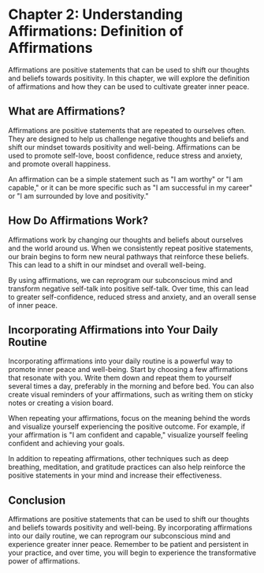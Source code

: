 Chapter 2: Understanding Affirmations: Definition of Affirmations
=================================================================

Affirmations are positive statements that can be used to shift our thoughts and beliefs towards positivity. In this chapter, we will explore the definition of affirmations and how they can be used to cultivate greater inner peace.

What are Affirmations?
----------------------

Affirmations are positive statements that are repeated to ourselves often. They are designed to help us challenge negative thoughts and beliefs and shift our mindset towards positivity and well-being. Affirmations can be used to promote self-love, boost confidence, reduce stress and anxiety, and promote overall happiness.

An affirmation can be a simple statement such as "I am worthy" or "I am capable," or it can be more specific such as "I am successful in my career" or "I am surrounded by love and positivity."

How Do Affirmations Work?
-------------------------

Affirmations work by changing our thoughts and beliefs about ourselves and the world around us. When we consistently repeat positive statements, our brain begins to form new neural pathways that reinforce these beliefs. This can lead to a shift in our mindset and overall well-being.

By using affirmations, we can reprogram our subconscious mind and transform negative self-talk into positive self-talk. Over time, this can lead to greater self-confidence, reduced stress and anxiety, and an overall sense of inner peace.

Incorporating Affirmations into Your Daily Routine
--------------------------------------------------

Incorporating affirmations into your daily routine is a powerful way to promote inner peace and well-being. Start by choosing a few affirmations that resonate with you. Write them down and repeat them to yourself several times a day, preferably in the morning and before bed. You can also create visual reminders of your affirmations, such as writing them on sticky notes or creating a vision board.

When repeating your affirmations, focus on the meaning behind the words and visualize yourself experiencing the positive outcome. For example, if your affirmation is "I am confident and capable," visualize yourself feeling confident and achieving your goals.

In addition to repeating affirmations, other techniques such as deep breathing, meditation, and gratitude practices can also help reinforce the positive statements in your mind and increase their effectiveness.

Conclusion
----------

Affirmations are positive statements that can be used to shift our thoughts and beliefs towards positivity and well-being. By incorporating affirmations into our daily routine, we can reprogram our subconscious mind and experience greater inner peace. Remember to be patient and persistent in your practice, and over time, you will begin to experience the transformative power of affirmations.
